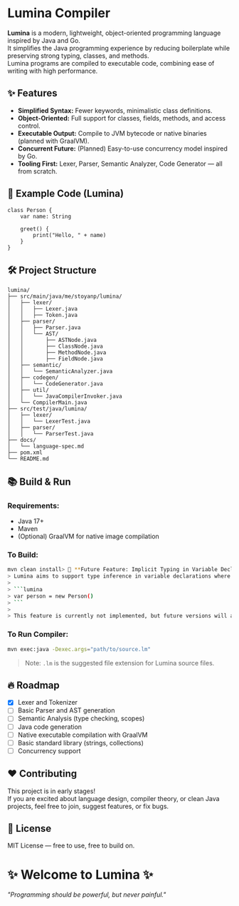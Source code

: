 # Lumina Compiler

**Lumina** is a modern, lightweight, object-oriented programming language inspired by Java and Go.  
It simplifies the Java programming experience by reducing boilerplate while preserving strong typing, classes, and methods.  
Lumina programs are compiled to executable code, combining ease of writing with high performance.

## ✨ Features

- **Simplified Syntax:** Fewer keywords, minimalistic class definitions.
- **Object-Oriented:** Full support for classes, fields, methods, and access control.
- **Executable Output:** Compile to JVM bytecode or native binaries (planned with GraalVM).
- **Concurrent Future:** (Planned) Easy-to-use concurrency model inspired by Go.
- **Tooling First:** Lexer, Parser, Semantic Analyzer, Code Generator — all from scratch.

## 🚀 Example Code (Lumina)

```lumina
class Person {
    var name: String

    greet() {
        print("Hello, " + name)
    }
}
```

## 🛠 Project Structure

```
lumina/
├── src/main/java/me/stoyanp/lumina/
│   ├── lexer/
│   │   ├── Lexer.java
│   │   ├── Token.java
│   ├── parser/
│   │   ├── Parser.java
│   │   └── AST/
│   │       ├── ASTNode.java
│   │       ├── ClassNode.java
│   │       ├── MethodNode.java
│   │       ├── FieldNode.java
│   ├── semantic/
│   │   └── SemanticAnalyzer.java
│   ├── codegen/
│   │   └── CodeGenerator.java
│   ├── util/
│   │   └── JavaCompilerInvoker.java
│   └── CompilerMain.java
├── src/test/java/lumina/
│   ├── lexer/
│   │   └── LexerTest.java
│   ├── parser/
│   │   └── ParserTest.java
├── docs/
│   └── language-spec.md
├── pom.xml
└── README.md
```

## 📚 Build & Run

### Requirements:

- Java 17+
- Maven
- (Optional) GraalVM for native image compilation

### To Build:

```bash
mvn clean install> 🧠 **Future Feature: Implicit Typing in Variable Declarations**  
> Lumina aims to support type inference in variable declarations where the type is obvious from the initializer, such as:  
>  
> ```lumina
> var person = new Person()
> ```  
>  
> This feature is currently not implemented, but future versions will allow omitting the type when it can be clearly inferred at compile time.

```

### To Run Compiler:

```bash
mvn exec:java -Dexec.args="path/to/source.lm"
```

> Note: `.lm` is the suggested file extension for Lumina source files.

## 🔥 Roadmap

- [x] Lexer and Tokenizer
- [ ] Basic Parser and AST generation
- [ ] Semantic Analysis (type checking, scopes)
- [ ] Java code generation
- [ ] Native executable compilation with GraalVM
- [ ] Basic standard library (strings, collections)
- [ ] Concurrency support

## ❤️ Contributing

This project is in early stages!  
If you are excited about language design, compiler theory, or clean Java projects, feel free to join, suggest features, or fix bugs.

## 📄 License

MIT License — free to use, free to build on.

# ✨ Welcome to Lumina ✨
*"Programming should be powerful, but never painful."*
